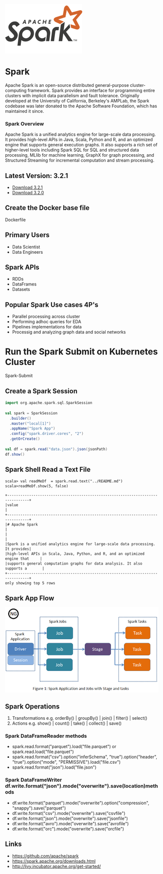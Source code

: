 ![Spark](./spark-logo-hd.png)

# Spark
Apache Spark is an open-source distributed general-purpose cluster-computing framework. Spark provides an interface for programming entire clusters with implicit data parallelism and fault tolerance. Originally developed at the University of California, Berkeley's AMPLab, the Spark codebase was later donated to the Apache Software Foundation, which has maintained it since.


### Spark Overview
Apache Spark is a unified analytics engine for large-scale data processing. It provides high-level APIs in Java, Scala, Python and R, and an optimized engine that supports general execution graphs. It also supports a rich set of higher-level tools including Spark SQL for SQL and structured data processing, MLlib for machine learning, GraphX for graph processing, and Structured Streaming for incremental computation and stream processing.

## Latest Version: 3.2.1 
- [Download 3.2.1](https://www.apache.org/dyn/closer.lua/spark/spark-3.2.1/spark-3.2.1-bin-hadoop3.2.tgz)
- [Download 3.2.0](https://archive.apache.org/dist/spark/spark-3.2.0/spark-3.2.0-bin-hadoop2.7.tgz)

## Create the Docker base file 
Dockerfile

## Primary Users 
- Data Scientist 
- Data Engineers


## Spark APIs
- RDDs
- DataFrames
- Datasets

## Popular Spark Use cases   4P's
- Parallel processing across cluster
- Performing adhoc queries for EDA
- Pipelines implementations for data 
- Processig and analyzing graph data and social networks 

# Run the Spark Submit on Kubernetes Cluster
Spark-Submit


## Create a Spark Session
```scala
import org.apache.spark.sql.SparkSession

val spark = SparkSession
  .builder()
  .master("local[1]")
  .appName("Spark App")
  .config("spark.driver.cores", "2")
  .getOrCreate()
  
val df = spark.read("data.json").json(jsonPath)
df.show()

```

## Spark Shell Read a Text File 
```
scala> val readMeDf  = spark.read.text("../README.md")
scala>readMeDf.show(5, false)
```
```
+--------------------------------------------------------------------------------+
|value                                                                           |
+--------------------------------------------------------------------------------+
|# Apache Spark                                                                  |
|                                                                                |
|Spark is a unified analytics engine for large-scale data processing. It provides|
|high-level APIs in Scala, Java, Python, and R, and an optimized engine that     |
|supports general computation graphs for data analysis. It also supports a       |
+--------------------------------------------------------------------------------+
only showing top 5 rows
```


## Spark App Flow 
![SparkApp](./SparkApp.png)


## Spark Operations
1) Transformations  e.g. orderBy() | groupBy() | join() | filter() | select() 
2) Actions  e.g. show() | count() | take()  | collect() | save() 


### Spark DataFrameReader methods
- spark.read.format("parquet").load("file.parquet")  or spark.read.load("file.parquet")
- spark.read.format("csv").option("inferSchema", "true").option("header", "true").option("mode", "PERMISSIVE").load("file.csv")
- spark.read.format("json").load("file.json")

### Spark DataFrameWriter df.write.format("json").mode("overwrite").save(location)methods
- df.write.format("parquet").mode("overwrite").option("compression", "snappy").save("parquet")
- df.write.format("csv").mode("overwrite").save("csvfile")
- df.write.format("json").mode("overwrite").save("jsonfile")
- df.write.format("avro").mode("overwrite").save("avrofile")
- df.write.format("orc").mode("overwrite").save("orcfile")

## Links
- https://github.com/apache/spark
- https://spark.apache.org/downloads.html
- http://livy.incubator.apache.org/get-started/

